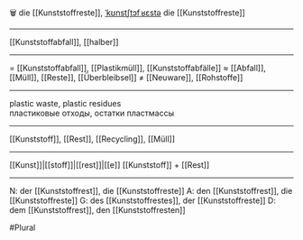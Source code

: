 🗑️ die [[Kunststoffreste]], [ˈkʊnstʃtɔfˌʁɛstə](https://youglish.com/pronounce/Kunststoffreste/german)
die [[Kunststoffreste]]

---
[[Kunststoffabfall]], [[halber]]

---
= [[Kunststoffabfall]], [[Plastikmüll]], [[Kunststoffabfälle]]
≈ [[Abfall]], [[Müll]], [[Reste]], [[Überbleibsel]]
≠ [[Neuware]], [[Rohstoffe]]

---
plastic waste, plastic residues  
пластиковые отходы, остатки пластмассы

---
[[Kunststoff]], [[Rest]], [[Recycling]], [[Müll]]

---
[[Kunst]]|[[stoff]]|[[rest]]|[[e]]
[[Kunststoff]] + [[Rest]]


---
N: der [[Kunststoffrest]], die [[Kunststoffreste]]
A: den [[Kunststoffrest]], die [[Kunststoffreste]]
G: des [[Kunststoffrestes]], der [[Kunststoffreste]]
D: dem [[Kunststoffrest]], den [[Kunststoffresten]]


#Plural 